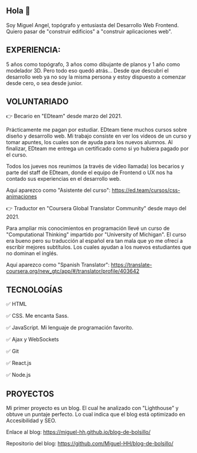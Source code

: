 ## Hola 👋

Soy Miguel Angel, topógrafo y entusiasta del Desarrollo Web Frontend. Quiero pasar de "construir edificios" a "construir aplicaciones web".

## EXPERIENCIA:

5 años como topógrafo, 3 años como dibujante de planos y 1 año como modelador 3D. Pero todo eso quedó atrás...
Desde que descubrí el desarrollo web ya no soy la misma persona y estoy dispuesto a comenzar desde cero, o sea desde junior.

## VOLUNTARIADO

👉 Becario en "EDteam" desde marzo del 2021.

Prácticamente me pagan por estudiar. EDteam tiene muchos cursos sobre diseño y desarrollo web. Mi trabajo consiste en ver los videos de un curso y tomar apuntes, los cuales son de ayuda para los nuevos alumnos. Al finalizar, EDteam me entrega un certificado como si yo hubiera pagado por el curso.

Todos los jueves nos reunimos (a través de video llamada) los becarios y parte del staff de EDteam, donde el equipo de Frontend o UX nos ha contado sus experiencias en el desarrollo web.

Aquí aparezco como "Asistente del curso": https://ed.team/cursos/css-animaciones

👉 Traductor en "Coursera Global Translator Community" desde mayo del 2021.

Para ampliar mis conocimientos en programación llevé un curso de "Computational Thinking" impartido por "University of Michigan". El curso era bueno pero su traducción al español era tan mala que yo me ofrecí a escribir mejores subtítulos. Los cuales ayudan a los nuevos estudiantes que no dominan el inglés.

Aquí aparezco como "Spanish Translator": https://translate-coursera.org/new_gtc/app/#/translator/profile/403642

## TECNOLOGÍAS

✅ HTML

✅ CSS. Me encanta Sass.

✅ JavaScript. Mi lenguaje de programación favorito.

✅ Ajax y WebSockets

✅ Git

✅ React.js

✅ Node.js


## PROYECTOS

Mi primer proyecto es un blog. El cual he analizado con "Lighthouse" y obtuve un puntaje perfecto. Lo cual indica que el blog está optimizado en Accesibilidad y SEO.

Enlace al blog:
https://miguel-hh.github.io/blog-de-bolsillo/

Repositorio del blog:
https://github.com/Miguel-HH/blog-de-bolsillo/

